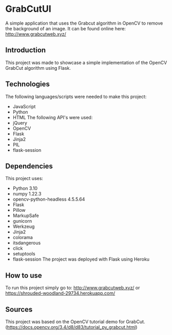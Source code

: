 # GrabCutUI
 A simple application that uses the Grabcut algorithm in OpenCV to remove the background of an image.
 It can be found online here: http://www.grabcutweb.xyz/

## Introduction
 This project was made to showcase a simple implementation of the OpenCV GrabCut algorithm using Flask.
 
## Technologies
 The following languages/scripts were needed to make this project:
- JavaScript
- Python
- HTML
 The following API's were used:
- jQuery
- OpenCV
- Flask
- Jinja2
- PIL
- flask-session

## Dependencies
 This project uses:
- Python 3.10
- numpy 1.22.3
- opencv-python-headless 4.5.5.64
- Flask
- Pillow
- MarkupSafe
- gunicorn
- Werkzeug
- Jinja2
- colorama
- itsdangerous
- click
- setuptools
- flask-session
 The project was deployed with Flask using Heroku

## How to use
 To run this project simply go to: http://www.grabcutweb.xyz/ or https://shrouded-woodland-29734.herokuapp.com/

## Sources
This project was based on the OpenCV tutorial demo for GrabCut.
(https://docs.opencv.org/3.4/d8/d83/tutorial_py_grabcut.html)
